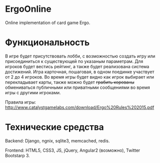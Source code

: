 # ErgoOnline
Online implementation of card game Ergo.

# Функциональность
В игре будет присутствовать лобби, с возможностью создать игру или присоединиться к существующей по указаным параметрам. Для игроков будет вестись рейтинг, а также будет реализована система достижений. Игра карточная, пошаговая, в одном поединке участвует от 2 до 4 игроков. Во время игры будет видно как игрок выбирает или перекладывает карты, также можно будет ~~грабить корованы~~ обмениваться публичными или приватными сообщениями во время игры с другими игроками.

Правила игры: http://www.catalystgamelabs.com/download/Ergo%20Rules%202015.pdf

# Технические средства
Backend: Django, ngnix, sqlite3, memcached, redis.

Frontend: HTML5, CSS3, JS, jQuery, Angular2 (возможно), Twitter Bootstarp 3.
